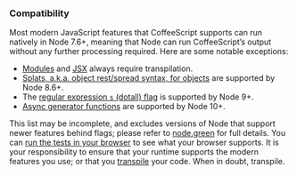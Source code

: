 ### Compatibility

Most modern JavaScript features that CoffeeScript supports can run natively in Node 7.6+, meaning that Node can run CoffeeScript’s output without any further processing required. Here are some notable exceptions:

*  [Modules](#modules) and [JSX](#jsx) always require transpilation.
*  [Splats, a.k.a. object rest/spread syntax, for objects](http://coffeescript.org/#splats) are supported by Node 8.6+.
*  The [regular expression `s` (dotall) flag](https://github.com/tc39/proposal-regexp-dotall-flag) is supported by Node 9+.
*  [Async generator functions](https://github.com/tc39/proposal-async-iteration) are supported by Node 10+.

This list may be incomplete, and excludes versions of Node that support newer features behind flags; please refer to [node.green](http://node.green/) for full details. You can [run the tests in your browser](test.html) to see what your browser supports. It is your responsibility to ensure that your runtime supports the modern features you use; or that you [transpile](#transpilation) your code. When in doubt, transpile.

